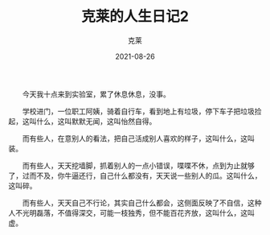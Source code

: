 ﻿---
title: '克莱的人生日记2'
date: 2021-08-26
author: 克莱
permalink: /posts/2021/08/26/1/
tags:
  - 装
  - 碎
  - 虚
---

&emsp;&emsp;今天我十点来到实验室，累了休息休息，没事。<br/>

&emsp;&emsp;学校进门，一位职工阿姨，骑着自行车，看到地上有垃圾，停下车子把垃圾捡起，这叫什么，这叫默默无闻，这叫怡然自得。<br/>

&emsp;&emsp;而有些人，在意别人的看法，把自己活成别人喜欢的样子，这叫什么，这叫装。<br/>

&emsp;&emsp;而有些人，天天挖墙脚，抓着别人的一点小错误，喋喋不休，点到为止就够了，过而不及，你牛逼还行，自己什么都没有，天天说一些别人的瓜。这叫什么，这叫碎。<br/>

&emsp;&emsp;而有些人，天天自己不行论，其实自己什么都会，这侧面反映了不自信，这种人不光明磊落，不值得深交，可能一枝独秀，但不能百花齐放，这叫什么，这叫虚。<br/>
